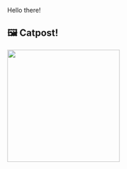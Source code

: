 Hello there!



## 🖼️ Catpost!

<sub>
    <img src="https://cdn2.thecatapi.com/images/4rUFJlJUK.jpg" height="256">
</sub>

